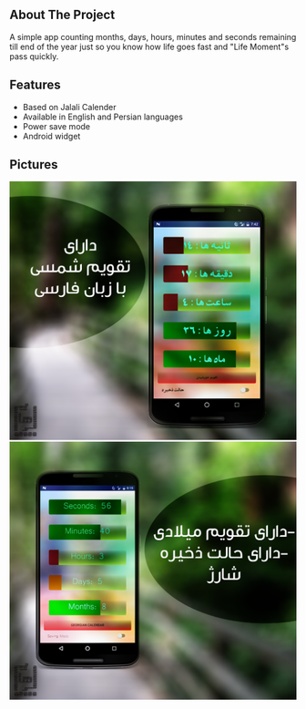## About The Project
A simple app counting months, days, hours, minutes and seconds remaining till end of the year just so you know how life goes fast and "Life Moment"s pass quickly.
## Features
* Based on Jalali Calender
* Available in English and Persian languages
* Power save mode
* Android widget
## Pictures
![Screenshot 1](images/Untitled-1.png?raw=true "Screenshot")
![Screenshot 1](images/Untitled-2.png?raw=true "Screenshot")
